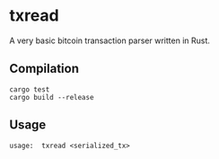# txread
A very basic bitcoin transaction parser written in Rust.


Compilation
-----
    cargo test
    cargo build --release

Usage
-----
    usage:  txread <serialized_tx>
